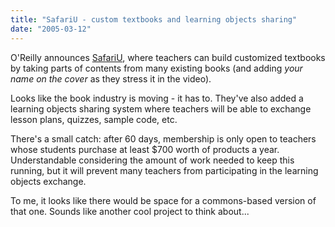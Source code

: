 ```yaml
---
title: "SafariU - custom textbooks and learning objects sharing"
date: "2005-03-12"
---
```


O'Reilly announces [SafariU](http://safariu.oreilly.com/), where teachers can build customized textbooks by taking parts of contents from many existing books (and adding _your name on the cover_ as they stress it in the video).

Looks like the book industry is moving - it has to. They've also added a learning objects sharing system where teachers will be able to exchange lesson plans, quizzes, sample code, etc.

There's a small catch: after 60 days, membership is only open to teachers whose students purchase at least $700 worth of products a year. Understandable considering the amount of work needed to keep this running, but it will prevent many teachers from participating in the learning objects exchange.

To me, it looks like there would be space for a commons-based version of that one. Sounds like another cool project to think about...
